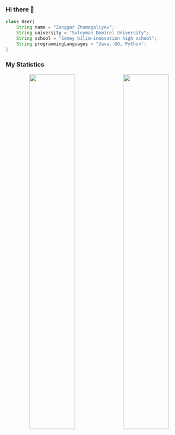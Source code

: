 ### Hi there 👋

```java
class User{
    String name = "Zanggar Zhumagaliyev";
    String university = "Suleyman Demirel University";
    String school = "Semey bilim-innovation high school";
    String programmingLanguages = "Java, GO, Python";
}
```

### My Statistics
<div align="center">
    <img width="49.5%" src="https://github-readme-stats.vercel.app/api?username=MegaMindInKZ&show_icons=true&theme=gruvbox&hide_border=true" />
    <img width="49.5%" src="https://github-readme-streak-stats.herokuapp.com/?user=MegaMindInKZ&theme=gruvbox&hide_border=true" />
</div>
<!--
**MegaMindInKZ/MegaMindInKZ** is a ✨ _special_ ✨ repository because its `README.md` (this file) appears on your GitHub profile.

Here are some ideas to get you started:

- 🔭 I’m currently working on ...
- 🌱 I’m currently learning ...
- 👯 I’m looking to collaborate on ...
- 🤔 I’m looking for help with ...
- 💬 Ask me about ...
- 📫 How to reach me: ...
- 😄 Pronouns: ...
- ⚡ Fun fact: ...
-->
